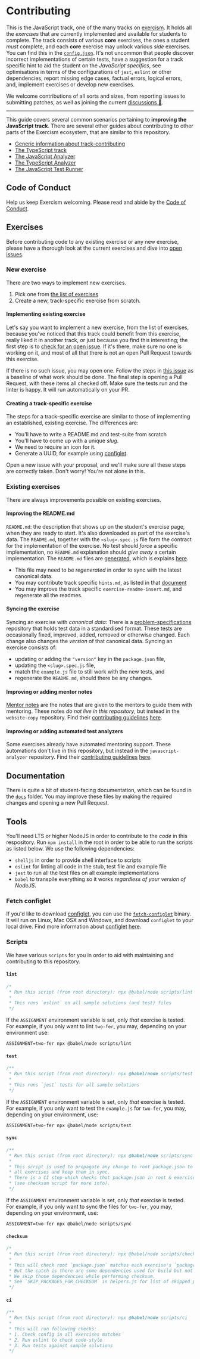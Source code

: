 # Contributing

This is the JavaScript track, one of the many tracks on [exercism][web-exercism].
It holds all the _exercises_ that are currently implemented and available for students
to complete. The track consists of various **core** exercises, the ones a student _must_
complete, and each **core** exercise may unlock various _side_ exercises. You can find
this in the [`config.json`][file-config]. It's not uncommon that people discover 
incorrect implementations of certain tests, have a suggestion for a track specific hint
to aid the student on the _JavaScript specifics_, see optimisations in terms of the
configurations of `jest`, `eslint` or other dependencies, report missing edge cases, 
factual errors, logical errors, and, implement exercises or develop new exercises.

We welcome contributions of all sorts and sizes, from reporting issues to
submitting patches, as well as joining the current [discussions 💬][issue-discussion].

-----

This guide covers several common scenarios pertaining to **improving the
JavaScript track**. There are several other guides about contributing to
other parts of the Exercism ecosystem, that are similar to this repository.

* [Generic information about track-contributing][contributing-generic]
* [The TypeScript track][contributing-typescript]
* [The JavaScript Analyzer][contributing-javascript-analyzer]
* [The TypeScript Analyzer][contributing-typescript-analyzer]
* [The JavaScript Test Runner][contributing-javascript-test-runner]

## Code of Conduct

Help us keep Exercism welcoming. Please read and abide by the [Code of Conduct][coc].

## Exercises

Before contributing code to any existing exercise or any new exercise, please
have a thorough look at the current exercises and dive into [open issues][issue-open].

### New exercise

There are two ways to implement new exercises.

1. Pick one from [the list of exercises][list-of-exercises]
2. Create a new, track-specific exercise from scratch.

#### Implementing existing exercise

Let's say you want to implement a new exercise, from the list of exercises, because
you've noticed that this track could benefit from this exercise, really liked it in
another track, or just because you find this interesting; the first step is to 
[check for an open issue][issue-new-exercise]. If it's there, make sure no one is 
working on it, and most of all that there is not an open Pull Request towards this 
exercise.

If there is no such issue, you may open one. Follow the steps in [this issue][list-of-exercises]
as a baseline of what work should be done. The final step is opening a 
Pull Request, with these items all checked off. Make sure the tests run and the 
linter is happy. It will run automatically on your PR.

#### Creating a track-specific exercise

The steps for a track-specific exercise are similar to those of implementing an
established, existing exercise. The differences are:

- You'll have to write a README.md and test-suite from scratch
- You'll have to come up with a unique _slug_.
- We need to require an icon for it. 
- Generate a UUID, for example using [configlet][configlet].

Open a new issue with your proposal, and we'll make sure all these steps are 
correctly taken. Don't worry! You're not alone in this.

### Existing exercises

There are always improvements possible on existing exercises. 

#### Improving the README.md

`README.md`: the description that shows up on the student's exercise page, when
they are ready to start. It's also downloaded as part of the exercise's data. The
`README.md`, together with the `<slug>.spec.js` file form the contract for the
implementation of the exercise. No test should _force_ a specific implementation,
no `README.md` explanation should _give away_ a certain implementation. The
`README.md` files are [generated][doc-readme], which is explains [here][doc-readme].

  - This file may need to be _regenerated_ in order to sync with the latest
    canonical data.
  - You may contribute track specific `hints.md`, as listed in that [document][doc-readme]
  - You may improve the track specific `exercise-readme-insert.md`, and regenerate
    all the readmes.

#### Syncing the exercise

Syncing an exercise with _canonical data_: There is a [problem-specifications][problem-specifications]
repository that holds test data in a standardised format. These tests are 
occasionally fixed, improved, added, removed or otherwise changed. Each change also
changes the _version_ of that canonical data. Syncing an exercise consists of:

  - updating or adding the `"version"` key in the `package.json` file, 
  - updating the `<slug>.spec.js` file,
  - match the `example.js` file to still work with the new tests, and 
  - regenerate the `README.md`, should there be any changes.

#### Improving or adding mentor notes

[Mentor notes][mentor-notes] are the notes that are given to the mentors to guide
them with mentoring. These notes _do not live in this repository_, but instead in
the `website-copy` repository. Find their [contributing guidelines][contributing-website-copy] [here][contributing-website-copy].

#### Improving or adding automated test analyzers

Some exercises already have automated mentoring support. These automations
don't live in this repository, but instead in the `javascript-analyzer` repository. 
Find their [contributing guidelines][contributing-javascript-analyzer] [here][contributing-javascript-analyzer].

## Documentation

There is quite a bit of student-facing documentation, which can be found in the 
[`docs`][file-docs] folder. You may improve these files by making the required 
changes and opening a new Pull Request.

## Tools

You'll need LTS or higher NodeJS in order to contribute to the _code_ in this
respository. Run `npm install` in the root in order to be able to run the scripts
as listed below. We use the following dependencies:

- `shelljs` in order to provide shell interface to scripts
- `eslint` for linting all code in the stub, test file and example file
- `jest` to run all the test files on all example implementations
- `babel` to transpile everything so it works _regardless of your version of NodeJS_.

### Fetch configlet

If you'd like to download [configlet][configlet], you can use the [`fetch-configlet`][bin-fetch-configlet]
binary. It will run on Linux, Mac OSX and Windows, and download `configlet` to your 
local drive. Find more information about [configlet][configlet] [here][configlet].

### Scripts

We have various `scripts` for you in order to aid with maintaining and contributing 
to this repository.

#### `lint`

```js
/*
 * Run this script (from root directory): npx @babel/node scripts/lint
 *
 * This runs `eslint` on all sample solutions (and test) files
 */
```

If the `ASSIGNMENT` environment variable is set, only _that_ exercise is tested. For
example, if you only want to lint `two-fer`, you may, depending on your environment
use:

```shell
ASSIGNMENT=two-fer npx @babel/node scripts/lint
```

#### `test`

```js
/**
 * Run this script (from root directory): npx @babel/node scripts/test
 *
 * This runs `jest` tests for all sample solutions
 */
```

If the `ASSIGNMENT` environment variable is set, only _that_ exercise is tested. For
example, if you only want to test the `example.js` for `two-fer`, you may, depending 
on your environment, use:

```shell
ASSIGNMENT=two-fer npx @babel/node scripts/test
```

#### `sync`

```js
/**
 * Run this script (from root directory): npx @babel/node scripts/sync
 *
 * This script is used to propagate any change to root package.json to
 * all exercises and keep them in sync.
 * There is a CI step which checks that package.json in root & exercises match
 * (see checksum script for more info).
 */
```

If the `ASSIGNMENT` environment variable is set, only _that_ exercise is tested. For
example, if you only want to sync the files for `two-fer`, you may, depending on 
your environment, use:

```shell
ASSIGNMENT=two-fer npx @babel/node scripts/sync
```

#### `checksum`

```js
/*
 * Run this script (from root directory): npx @babel/node scripts/checksum
 *
 * This will check root `package.json` matches each exercise's `package.json`.
 * But the catch is there are some dependencies used for build but not served to end users
 * We skip those dependencies while performing checksum.
 * See `SKIP_PACKAGES_FOR_CHECKSUM` in helpers.js for list of skipped packages.
 */
```

#### `ci`

```js
/**
 * Run this script (from root directory): npx @babel/node scripts/ci
 *
 * This will run following checks:
 * 1. Check config in all exercises matches
 * 2. Run eslint to check code-style
 * 3. Run tests against sample solutions
 */
```

[configlet]: https://github.com/exercism/docs/blob/master/language-tracks/configuration/configlet.md
[bin-fetch-configlet]: https://github.com/exercism/javascript/blob/master/bin/fetch-configlet
[web-exercism]: https://exercism.io
[file-config]: https://github.com/exercism/javascript/blob/master/config.json
[file-docs]: https://github.com/exercism/javascript/blob/master/docs
[issue-open]: https://github.com/exercism/javascript/issues
[issue-discussion]: https://github.com/exercism/javascript/labels/discussion%20%3Aspeech_balloon%3A
[issue-new-exercise]: https://github.com/exercism/javascript/issues?q=is%3Aopen+is%3Aissue+label%3A%22%3Asparkles%3A+new+exercise%22
[list-of-exercises]: https://github.com/exercism/javascript/issues/660
[contributing-generic]: https://github.com/exercism/docs/tree/master/contributing-to-language-tracks
[contributing-javascript]: https://github.com/exercism/javascript/blob/master/CONTRIBUTING.md
[contributing-javascript-analyzer]: https://github.com/exercism/javascript-analyzer/blob/master/CONTRIBUTING.md
[contributing-javascript-test-runner]: https://github.com/exercism/javascript-test-runner
[contributing-typescript]: https://github.com/exercism/typescript/
[contributing-typescript-analyzer]: https://github.com/exercism/typescript-analyzer/blob/master/CONTRIBUTING.md
[contributing-website-copy]: https://github.com/exercism/website-copy#contributing
[doc-readme]: https://github.com/exercism/docs/blob/master/language-tracks/exercises/anatomy/readmes.md
[problem-specifications]: https://github.com/exercism/problem-specifications
[coc]: https://exercism.io/code-of-conduct
[mentor-notes]: https://github.com/exercism/website-copy/tree/master/tracks/javascript/exercises
